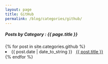 ```yaml
---
layout: page
title: GitHub
permalink: /blog/categories/github/
---
```


<h5> Posts by Category : {{ page.title }} </h5>

<div class="card">
{% for post in site.categories.github %}
 <li class="category-posts"><span>{{ post.date | date_to_string }}</span> &nbsp; <a href="{{ post.url }}">{{ post.title }}</a></li>
{% endfor %}
</div>